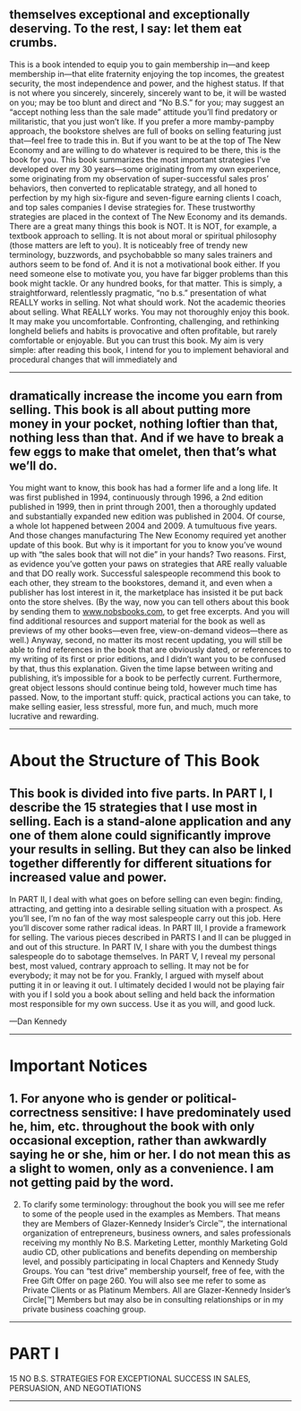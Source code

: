 ## themselves exceptional and exceptionally deserving. To the rest, I say: let them eat crumbs.
 This is a book intended to equip you to gain membership in—and keep membership in—that elite fraternity enjoying the top incomes, the greatest security, the most independence and power, and the highest status. If that is not where you sincerely, sincerely, sincerely want to be, it will be wasted on you; may be too blunt and direct and “No B.S.” for you; may suggest an “accept nothing less than the sale made” attitude you’ll find predatory or militaristic, that you just won’t like. If you prefer a more mamby-pampby approach, the bookstore shelves are full of books on selling featuring just that—feel free to trade this in. But if you want to be at the top of The New Economy and are willing to do whatever is required to be there, this is the book for you.
 This book summarizes the most important strategies I’ve developed over my 30 years—some originating from my own experience, some originating from my observation of super-successful sales pros’ behaviors, then converted to replicatable strategy, and all honed to perfection by my high six-figure and seven-figure earning clients I coach, and top sales companies I devise strategies for. These trustworthy strategies are placed in the context of The New Economy and its demands.
 There are a great many things this book is NOT. It is NOT, for example, a textbook approach to selling. It is not about moral or spiritual philosophy (those matters are left to you). It is noticeably free of trendy new terminology, buzzwords, and psychobabble so many sales trainers and authors seem to be fond of. And it is not a motivational book either. If you need someone else to motivate you, you have far bigger problems than this book might tackle. Or any hundred books, for that matter.
 This is simply, a straightforward, relentlessly pragmatic, “no b.s.” presentation of what REALLY works in selling.
 Not what should work. Not the academic theories about selling. What REALLY works.
 You may not thoroughly enjoy this book. It may make you uncomfortable. Confronting, challenging, and rethinking longheld beliefs and habits is provocative and often profitable, but rarely comfortable or enjoyable. But you can trust this book.
 My aim is very simple: after reading this book, I intend for you to implement behavioral and procedural changes that will immediately and

-----

## dramatically increase the income you earn from selling. This book is all about putting more money in your pocket, nothing loftier than that, nothing less than that. And if we have to break a few eggs to make that omelet, then that’s what we’ll do.
 You might want to know, this book has had a former life and a long life. It was first published in 1994, continuously through 1996, a 2nd edition published in 1999, then in print through 2001, then a thoroughly updated and substantially expanded new edition was published in 2004. Of course, a whole lot happened between 2004 and 2009. A tumultuous five years. And those changes manufacturing The New Economy required yet another update of this book. But why is it important for you to know you’ve wound up with “the sales book that will not die” in your hands? Two reasons. First, as evidence you’ve gotten your paws on strategies that ARE really valuable and that DO really work. Successful salespeople recommend this book to each other, they stream to the bookstores, demand it, and even when a publisher has lost interest in it, the marketplace has insisted it be put back onto the store shelves. (By the way, now you can tell others about this book by sending them to www.nobsbooks.com, to get free excerpts. And you will find additional resources and support material for the book as well as previews of my other books—even free, view-on-demand videos—there as well.) Anyway, second, no matter its most recent updating, you will still be able to find references in the book that are obviously dated, or references to my writing of its first or prior editions, and I didn’t want you to be confused by that, thus this explanation. Given the time lapse between writing and publishing, it’s impossible for a book to be perfectly current. Furthermore, great object lessons should continue being told, however much time has passed.
 Now, to the important stuff: quick, practical actions you can take, to make selling easier, less stressful, more fun, and much, much more lucrative and rewarding.

-----

# About the Structure of This Book

## This book is divided into five parts. In PART I, I describe the 15 strategies that I use most in selling. Each is a stand-alone application and any one of them alone could significantly improve your results in selling. But they can also be linked together differently for different situations for increased value and power.
 In PART II, I deal with what goes on before selling can even begin: finding, attracting, and getting into a desirable selling situation with a prospect. As you’ll see, I’m no fan of the way most salespeople carry out this job. Here you’ll discover some rather radical ideas.
 In PART III, I provide a framework for selling. The various pieces described in PARTS I and II can be plugged in and out of this structure.
 In PART IV, I share with you the dumbest things salespeople do to sabotage themselves.
 In PART V, I reveal my personal best, most valued, contrary approach to selling. It may not be for everybody; it may not be for you. Frankly, I argued with myself about putting it in or leaving it out. I ultimately decided I would not be playing fair with you if I sold you a book about selling and held back the information most responsible for my own success. Use it as you will, and good luck.

 —Dan Kennedy

-----

# Important Notices

## 1. For anyone who is gender or political-correctness sensitive: I have predominately used he, him, etc. throughout the book with only occasional exception, rather than awkwardly saying he or she, him or her. I do not mean this as a slight to women, only as a convenience. I am not getting paid by the word.
 2. To clarify some terminology: throughout the book you will see me refer to some of the people used in the examples as Members. That means they are Members of Glazer-Kennedy Insider’s Circle™, the international organization of entrepreneurs, business owners, and sales professionals receiving my monthly No B.S. Marketing Letter, monthly Marketing Gold audio CD, other publications and benefits depending on membership level, and possibly participating in local Chapters and Kennedy Study Groups. You can “test drive” membership yourself, free of fee, with the Free Gift Offer on page 260.
 You will also see me refer to some as Private Clients or as Platinum Members. All are Glazer-Kennedy Insider’s Circle[™] Members but may also be in consulting relationships or in my private business coaching group.

-----

# PART I

 15 NO B.S. STRATEGIES FOR EXCEPTIONAL
 SUCCESS IN SALES, PERSUASION, AND
 NEGOTIATIONS

-----
